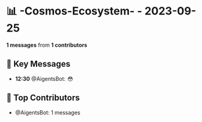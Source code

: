 # 📊 -Cosmos-Ecosystem- - 2023-09-25
**1 messages** from **1 contributors**

## 💬 Key Messages
- **12:30** @AigentsBot:  😳

## 👥 Top Contributors
- @AigentsBot: 1 messages